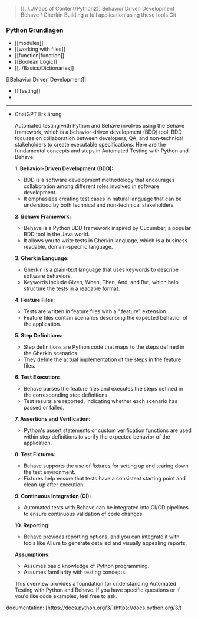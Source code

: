 >[[../../Maps of Content/Python2]]
>Behavior Driven Development
>Behave / Gherkin
>Building a full application using these tools
>Git

### Python Grundlagen
- [[modules]]
- [[working with files]]
- [[function|function]]
- [[Boolean Logic]]
- [[../Basics/Dictionaries]]

[[Behavior Driven Development]]
- [[Testing]]
- 
___
- ChatGPT Erklärung
    
    Automated testing with Python and Behave involves using the Behave framework, which is a behavior-driven development (BDD) tool. BDD focuses on collaboration between developers, QA, and non-technical stakeholders to create executable specifications. Here are the fundamental concepts and steps in Automated Testing with Python and Behave:
    
    **1. Behavior-Driven Development (BDD):**
    
    - BDD is a software development methodology that encourages collaboration among different roles involved in software development.
    - It emphasizes creating test cases in natural language that can be understood by both technical and non-technical stakeholders.
    
    **2. Behave Framework:**
    
    - Behave is a Python BDD framework inspired by Cucumber, a popular BDD tool in the Java world.
    - It allows you to write tests in Gherkin language, which is a business-readable, domain-specific language.
    
    **3. Gherkin Language:**
    
    - Gherkin is a plain-text language that uses keywords to describe software behaviors.
    - Keywords include Given, When, Then, And, and But, which help structure the tests in a readable format.
    
    **4. Feature Files:**
    
    - Tests are written in feature files with a ".feature" extension.
    - Feature files contain scenarios describing the expected behavior of the application.
    
    **5. Step Definitions:**
    
    - Step definitions are Python code that maps to the steps defined in the Gherkin scenarios.
    - They define the actual implementation of the steps in the feature files.
    
    **6. Test Execution:**
    
    - Behave parses the feature files and executes the steps defined in the corresponding step definitions.
    - Test results are reported, indicating whether each scenario has passed or failed.
    
    **7. Assertions and Verification:**
    
    - Python's assert statements or custom verification functions are used within step definitions to verify the expected behavior of the application.
    
    **8. Test Fixtures:**
    
    - Behave supports the use of fixtures for setting up and tearing down the test environment.
    - Fixtures help ensure that tests have a consistent starting point and clean-up after execution.
    
    **9. Continuous Integration (CI):**
    
    - Automated tests with Behave can be integrated into CI/CD pipelines to ensure continuous validation of code changes.
    
    **10. Reporting:**
    
    - Behave provides reporting options, and you can integrate it with tools like Allure to generate detailed and visually appealing reports.
    
    **Assumptions:**
    
    - Assumes basic knowledge of Python programming.
    - Assumes familiarity with testing concepts.
    
    This overview provides a foundation for understanding Automated Testing with Python and Behave. If you have specific questions or if you'd like code examples, feel free to ask.

documentation:
[https://docs.python.org/3/](https://docs.python.org/3/)
